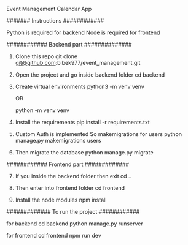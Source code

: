 Event Management Calendar App

####### Instructions ############

Python is required for backend
Node is required for frontend

############ Backend part ##############

1. Clone this repo
    git clone git@github.com:bibek977/event_management.git

2. Open the project and  go inside backend folder
    cd backend

3. Create virtual environments
    python3 -m venv venv
    
    OR 

    python -m venv venv

4. Install the requirements
    pip install -r requirements.txt

5. Custom Auth is implemented So makemigrations for users
    python manage.py makemigrations users

6. Then migrate the database
    python manage.py migrate
    

############ Frontend part #############

7. If you inside the backend folder then exit 
    cd ..

8. Then enter into frontend folder
    cd frontend

9. Install the node modules
    npm install

############# To run the project ############

for backend
    cd backend
    python manage.py runserver

for frontend
    cd frontend
    npm run dev